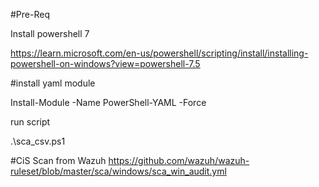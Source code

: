 #Pre-Req

Install powershell 7  

https://learn.microsoft.com/en-us/powershell/scripting/install/installing-powershell-on-windows?view=powershell-7.5

#install yaml module

Install-Module -Name PowerShell-YAML -Force 

run script

 .\sca_csv.ps1

#CiS Scan from Wazuh
https://github.com/wazuh/wazuh-ruleset/blob/master/sca/windows/sca_win_audit.yml
